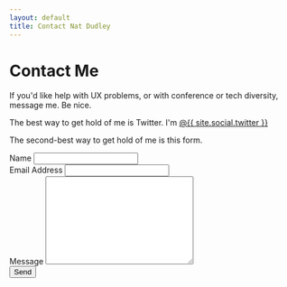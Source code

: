 ```yaml
---
layout: default
title: Contact Nat Dudley
---
```


<div id="contact">
  <h1 class="pageTitle">Contact Me</h1>
  <div class="contactContent">
    <p class="intro">If you'd like help with UX problems, or with conference or tech diversity, message me. Be nice.
    <p>The best way to get hold of me is Twitter. I'm <a href="https://twitter.com/{{ site.social.twitter }}">@{{ site.social.twitter }}</a></p>
    <p>The second-best way to get hold of me is this form.
  </div>
  <form action="http://formspree.io/natalie.dudley@gmail.com"
  		method="POST">
    <label for="name">Name</label>    
    <input type="text" id="name" name="name" class="full-width"><br>
    <label for="email">Email Address</label>
    <input type="email" id="email" name="_replyto" class="full-width"><br>
    <label for="message">Message</label>
    <textarea name="message" id="message" cols="30" rows="10" class="full-width"></textarea><br>
    <input type="submit" value="Send" class="button">
  </form>
</div>